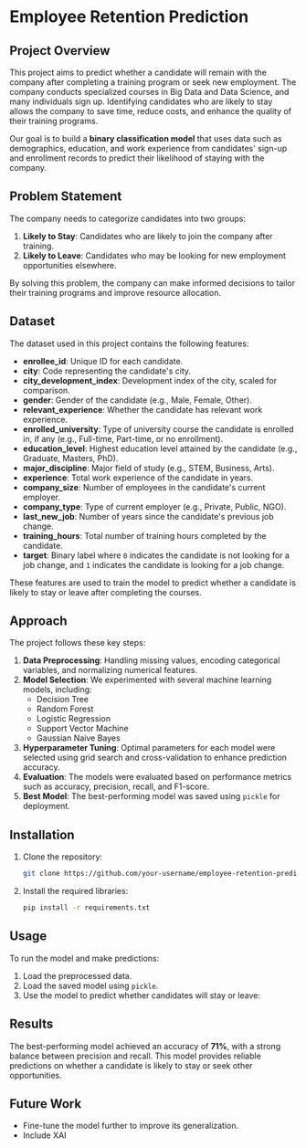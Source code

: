 # Employee Retention Prediction

## Project Overview
This project aims to predict whether a candidate will remain with the company after completing a training program or seek new employment. The company conducts specialized courses in Big Data and Data Science, and many individuals sign up. Identifying candidates who are likely to stay allows the company to save time, reduce costs, and enhance the quality of their training programs. 

Our goal is to build a **binary classification model** that uses data such as demographics, education, and work experience from candidates' sign-up and enrollment records to predict their likelihood of staying with the company.

## Problem Statement
The company needs to categorize candidates into two groups:
1. **Likely to Stay**: Candidates who are likely to join the company after training.
2. **Likely to Leave**: Candidates who may be looking for new employment opportunities elsewhere.

By solving this problem, the company can make informed decisions to tailor their training programs and improve resource allocation.


## Dataset

The dataset used in this project contains the following features:

- **enrollee_id**: Unique ID for each candidate.
- **city**: Code representing the candidate's city.
- **city_development_index**: Development index of the city, scaled for comparison.
- **gender**: Gender of the candidate (e.g., Male, Female, Other).
- **relevant_experience**: Whether the candidate has relevant work experience.
- **enrolled_university**: Type of university course the candidate is enrolled in, if any (e.g., Full-time, Part-time, or no enrollment).
- **education_level**: Highest education level attained by the candidate (e.g., Graduate, Masters, PhD).
- **major_discipline**: Major field of study (e.g., STEM, Business, Arts).
- **experience**: Total work experience of the candidate in years.
- **company_size**: Number of employees in the candidate's current employer.
- **company_type**: Type of current employer (e.g., Private, Public, NGO).
- **last_new_job**: Number of years since the candidate's previous job change.
- **training_hours**: Total number of training hours completed by the candidate.
- **target**: Binary label where `0` indicates the candidate is not looking for a job change, and `1` indicates the candidate is looking for a job change.

These features are used to train the model to predict whether a candidate is likely to stay or leave after completing the courses.

## Approach
The project follows these key steps:
1. **Data Preprocessing**: Handling missing values, encoding categorical variables, and normalizing numerical features.
2. **Model Selection**: We experimented with several machine learning models, including:
   - Decision Tree
   - Random Forest
   - Logistic Regression
   - Support Vector Machine
   - Gaussian Naive Bayes
3. **Hyperparameter Tuning**: Optimal parameters for each model were selected using grid search and cross-validation to enhance prediction accuracy.
4. **Evaluation**: The models were evaluated based on performance metrics such as accuracy, precision, recall, and F1-score.
5. **Best Model**: The best-performing model was saved using `pickle` for deployment.

## Installation
1. Clone the repository:
   ```bash
   git clone https://github.com/your-username/employee-retention-prediction.git
   ```
2. Install the required libraries:
   ```bash
   pip install -r requirements.txt
   ```

## Usage
To run the model and make predictions:
1. Load the preprocessed data.
2. Load the saved model using `pickle`.
3. Use the model to predict whether candidates will stay or leave:
   

## Results
The best-performing model achieved an accuracy of **71%**, with a strong balance between precision and recall. This model provides reliable predictions on whether a candidate is likely to stay or seek other opportunities.

## Future Work
- Fine-tune the model further to improve its generalization.
- Include XAI